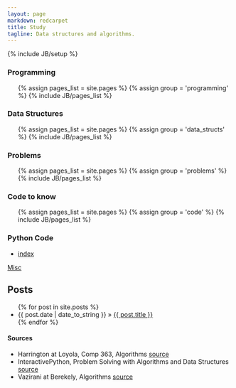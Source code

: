 ```yaml
---
layout: page
markdown: redcarpet
title: Study
tagline: Data structures and algorithms.
---
```

{% include JB/setup %}

    

### Programming

<ul>
  {% assign pages_list = site.pages %}
  {% assign group = 'programming' %}
  {% include JB/pages_list %}
</ul>

### Data Structures

<ul>
  {% assign pages_list = site.pages %}
  {% assign group = 'data_structs' %}
  {% include JB/pages_list %}
</ul>

### Problems

<ul>
  {% assign pages_list = site.pages %}
  {% assign group = 'problems' %}
  {% include JB/pages_list %}
</ul>


### Code to know

<ul>
  {% assign pages_list = site.pages %}
  {% assign group = 'code' %}
  {% include JB/pages_list %}
</ul>

### Python Code
  
  - [index](/code/)


[Misc](misc.html)

## Posts

<ul class="posts">
  {% for post in site.posts %}
    <li><span>{{ post.date | date_to_string }}</span> &raquo; <a href="{{ BASE_PATH }}{{ post.url }}">{{ post.title }}</a></li>
  {% endfor %}
</ul>



#### Sources

- Harrington at Loyola, Comp 363, Algorithms [source](http://anh.cs.luc.edu/363/notes/)
- InteractivePython, Problem Solving with Algorithms and Data Structures [source](http://interactivepython.org/courselib/static/pythonds/index.html)
- Vazirani at Berekely, Algorithms [source](http://www.cs.berkeley.edu/~vazirani/algorithms/)





